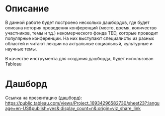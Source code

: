 # Описание


В данной работе будет построено несколько дашбордов, где будет описана история проведения конференций (место, время, количество участников, темы и тд.) некомерческого фонда TED, которые проводит популярные конференции. На них выступают специалисты из разных областей и читают лекции на актуальные социальный, культурные и научные темы.

В качестве инструмента для создания дашборда, будет использован Tableau

# Дашборд

Ссылка на презентацию (дашборд): https://public.tableau.com/views/Project_16934296582730/sheet23?:language=en-US&publish=yes&:display_count=n&:origin=viz_share_link
